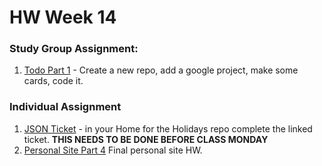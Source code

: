 # HW Week 14

### Study Group Assignment:
1. [Todo Part 1](https://github.com/nss-nightclass-projects/firebase-todo/blob/master/README.md) - Create a new repo, add a google project, make some cards, code it.

### Individual Assignment
1. [JSON Ticket](https://github.com/nss-evening-cohort-8/home-for-the-holidays/issues/29) - in your Home for the Holidays repo complete the linked ticket. **THIS NEEDS TO BE DONE BEFORE CLASS MONDAY**
2. [Personal Site Part 4](https://github.com/nss-nightclass-projects/personal-bio-site-instructions/blob/master/README.md) Final personal site HW.

